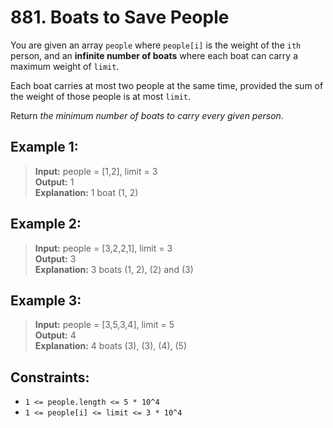 # 881. Boats to Save People

You are given an array `people` where `people[i]` is the weight of the `ith` person, 
and an **infinite number of boats** where each boat can carry a maximum weight of `limit`. 

Each boat carries at most two people at the same time, 
provided the sum of the weight of those people is at most `limit`.

Return *the minimum number of boats to carry every given person*.

 

## Example 1:
> **Input:** people = [1,2], limit = 3  
> **Output:** 1  
> **Explanation:** 1 boat (1, 2)

## Example 2:
> **Input:** people = [3,2,2,1], limit = 3  
> **Output:** 3  
> **Explanation:** 3 boats (1, 2), (2) and (3)

## Example 3:
> **Input:** people = [3,5,3,4], limit = 5  
> **Output:** 4  
> **Explanation:** 4 boats (3), (3), (4), (5)

## Constraints:
* `1 <= people.length <= 5 * 10^4`
* `1 <= people[i] <= limit <= 3 * 10^4`